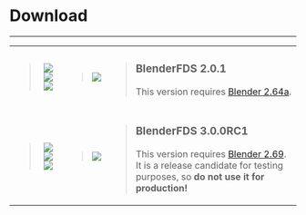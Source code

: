 # Download #


---

<table>
<tr>
<blockquote><td align='center'>
<blockquote><img src='http://blenderfds.googlecode.com/svn/wiki/images/logo/logo-windows.png' />
<img src='http://blenderfds.googlecode.com/svn/wiki/images/logo/logo-osx.png' />
<img src='http://blenderfds.googlecode.com/svn/wiki/images/logo/logo-linux.png' />
</blockquote></td>
<td>
<blockquote><a href='http://blenderfds.googlecode.com/files/BlenderFDS_2.0.1.zip'><img src='http://blenderfds.googlecode.com/svn/wiki/images/button/download.png' /></a>
</blockquote></td>
<td>
<blockquote><h3>BlenderFDS 2.0.1</h3>
This version requires <a href='http://download.blender.org/release/Blender2.64/'>Blender 2.64a</a>.<br>
</blockquote></td>
</tr>
<tr>
<td align='center'>
<blockquote><img src='http://blenderfds.googlecode.com/svn/wiki/images/logo/logo-windows.png' />
<img src='http://blenderfds.googlecode.com/svn/wiki/images/logo/logo-osx.png' />
<img src='http://blenderfds.googlecode.com/svn/wiki/images/logo/logo-linux.png' />
</blockquote></td>
<td>
<blockquote><a href='http://blenderfds.googlecode.com/files/BlenderFDS-3.0.0RC1.zip'><img src='http://blenderfds.googlecode.com/svn/wiki/images/button/download.png' /></a>
</blockquote></td>
<td>
<blockquote><h3>BlenderFDS 3.0.0RC1</h3>
This version requires <a href='http://download.blender.org/release/Blender2.69/'>Blender 2.69</a>.<br>
It is a release candidate for testing purposes, so <b>do not use it for production!</b>
</blockquote></td>
</tr>
</table></blockquote>
